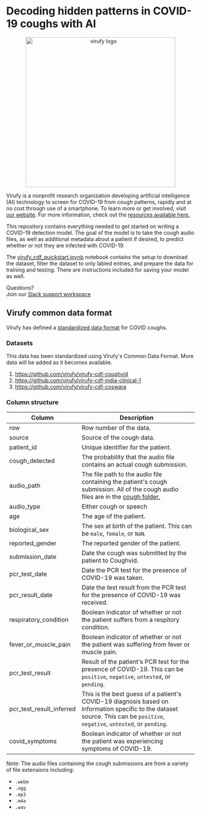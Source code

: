 # Decoding hidden patterns in COVID-19 coughs with AI

<p align="center"><img src="https://github.com/virufy/virufy-covid/blob/main/img/virufy-logo.png" alt="virufy logo" width="400"/></p>

Virufy is a nonprofit research organization developing artificial intelligence (AI) technology to screen for COVID-19 from cough patterns, rapidly and at no cost through use of a smartphone. To learn more or get involved, visit [our website](https://virufy.org/en/). For more information, check out the [resources available here.](https://drive.google.com/drive/u/4/folders/1kONSI53BvAAd7TvgNGzNAP8dT-Oq3iW1)

This repository contains everything needed to get started on writing a COVID-19 detection model. The goal of the model is to take the cough audio files, as well as additional metadata about a patient if desired, to predict whether or not they are infected with COVID-19. 

The [virufy_cdf_quickstart.ipynb](/virufy_cdf_quickstart.ipynb) notebook contains the setup to download the dataset, filter the dataset to only labled entries, and prepare the data for training and testing. There are instructions included for saving your model as well.

Questions?  
Join our [Slack support workspace](https://join.slack.com/t/virufycovid/shared_invite/zt-p62lib8g-Uz8YoTujfp5sxC7frpeiPw)

## Virufy common data format

Virufy has defined a [standardized data format](https://docs.google.com/document/d/1Joj2bslHOPmQvs2SvOw4EnKYHAjC2F_kdpscgqMMA-I/edit) for COVID coughs.

### Datasets

This data has been standardized using Virufy's Common Data Format. More data will be added as it becomes available.
1. https://github.com/virufy/virufy-cdf-coughvid
2. https://github.com/virufy/virufy-cdf-india-clinical-1
3. https://github.com/virufy/virufy-cdf-coswara

### Column structure
| Column | Description|
|--------|------------|
| row | Row number of the data. |
| source | Source of the cough data. |
| patient_id | Unique identifier for the patient. |
| cough_detected | The probability that the audio file contains an actual cough submission. |
| audio_path | The file path to the audio file containing the patient's cough submission. All of the cough audio files are in the [cough folder.](/cough) |
| audio_type | Either cough or speech |
| age | The age of the patient. |
| biological_sex | The sex at birth of the patient. This can be `male`, `female`, or `NaN`. |
| reported_gender | The reported gender of the patient. |
| submission_date | Date the cough was submitted by the patient to Coughvid. |
| pcr_test_date | Date the PCR test for the presence of COVID-19 was taken. |
| pcr_result_date | Date the test result from the PCR test for the presence of COVID-19 was received. |
| respiratory_condition | Boolean indicator of whether or not the patient suffers from a respitory condition. |
| fever_or_muscle_pain | Boolean indicator of whether or not the patient was suffering from fever or muscle pain. |
| pcr_test_result | Result of the patient's PCR test for the presence of COVID-19. This can be `positive`, `negative`, `untested`, or `pending`. |
| pcr_test_result_inferred | This is the best guess of a patient's COVID-19 diagnosis based on information specific to the dataset source. This can be `positive`, `negative`, `untested`, or `pending`. |
| covid_symptoms | Boolean indicator of whether or not the patient was experiencing symptoms of COVID-19. |

Note: The audio files containing the cough submissions are from a variety of file extensions including:
* `.webm`
* `.ogg`
* `.mp3`
* `.m4a`
* `.wav`
